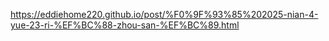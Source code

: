 https://eddiehome220.github.io/post/%F0%9F%93%85%202025-nian-4-yue-23-ri-%EF%BC%88-zhou-san-%EF%BC%89.html
